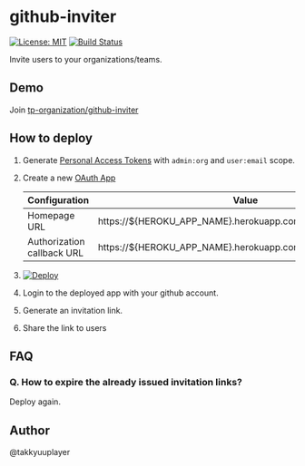 # github-inviter

[![License: MIT](https://img.shields.io/badge/License-MIT-yellow.svg)](https://opensource.org/licenses/MIT)
[![Build Status](https://travis-ci.org/takkyuuplayer/github-inviter.svg?branch=master)](https://travis-ci.org/takkyuuplayer/github-inviter)

Invite users to your organizations/teams.

## Demo

Join [tp-organization/github-inviter](https://github-inviter.herokuapp.com/auth/token?token=eyJhbGciOiJIUzI1NiIsInR5cCI6IkpXVCJ9.eyJ0ZWFtSWQiOjI0OTMxNjYsImlhdCI6MTUxNjE2MzY0NX0.-W46qeVdfo2WQYZFpbQZDFKBRdce1tJ0Jv3y8-Pwypc)

## How to deploy

1. Generate [Personal Access Tokens](https://github.com/settings/tokens) with `admin:org` and `user:email` scope.

1. Create a new [OAuth App](https://github.com/settings/developers)

    |  Configuration | Value |
    |  ------ | ------ |
    |  Homepage URL | https://${HEROKU_APP_NAME}.herokuapp.com/ |
    |  Authorization callback URL | https://${HEROKU_APP_NAME}.herokuapp.com/auth/github/callback |

1. [![Deploy](https://www.herokucdn.com/deploy/button.png)](https://heroku.com/deploy)

1. Login to the deployed app with your github account.

1. Generate an invitation link.

1. Share the link to users

## FAQ

### Q. How to expire the already issued invitation links?

Deploy again.

## Author

@takkyuuplayer
